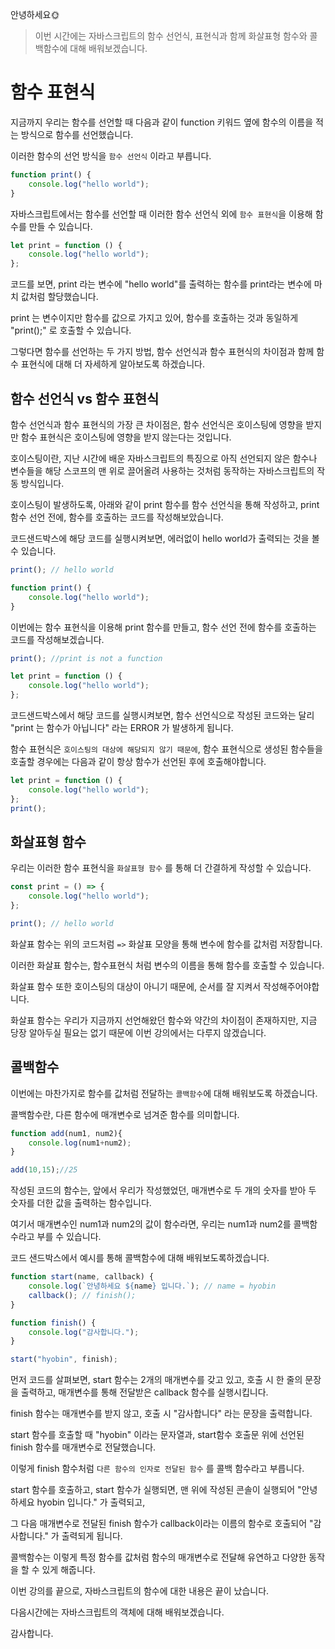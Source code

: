 안녕하세요🌞

> 이번 시간에는 자바스크립트의 함수 선언식, 표현식과 함께 화살표형 함수와 콜백함수에 대해 배워보겠습니다.

# 함수 표현식

지금까지 우리는 함수를 선언할 때 다음과 같이 function 키워드 옆에 함수의 이름을 적는 방식으로 함수를 선언했습니다.

이러한 함수의 선언 방식을 `함수 선언식` 이라고 부릅니다.

```js
function print() {
    console.log("hello world");
}
```

자바스크립트에서는 함수를 선언할 때 이러한 함수 선언식 외에 `함수 표현식`을 이용해 함수를 만들 수 있습니다.

```js
let print = function () {
    console.log("hello world");
};
```

코드를 보면, print 라는 변수에 "hello world"를 출력하는 함수를 print라는 변수에 마치 값처럼 할당했습니다.

print 는 변수이지만 함수를 값으로 가지고 있어, 함수를 호출하는 것과 동일하게 "print();" 로 호출할 수 있습니다.

그렇다면 함수를 선언하는 두 가지 방법, 함수 선언식과 함수 표현식의 차이점과 함께 함수 표현식에 대해 더 자세하게 알아보도록 하겠습니다.

## 함수 선언식 vs 함수 표현식

함수 선언식과 함수 표현식의 가장 큰 차이점은, 함수 선언식은 호이스팅에 영향을 받지만 함수 표현식은 호이스팅에 영향을 받지 않는다는 것입니다.

호이스팅이란, 지난 시간에 배운 자바스크립트의 특징으로 아직 선언되지 않은 함수나 변수들을 해당 스코프의 맨 위로 끌어올려 사용하는 것처럼 동작하는 자바스크립트의 작동 방식입니다.

호이스팅이 발생하도록, 아래와 같이 print 함수를 함수 선언식을 통해 작성하고, print 함수 선언 전에, 함수를 호출하는 코드를 작성해보았습니다.

코드샌드박스에 해당 코드를 실행시켜보면, 에러없이 hello world가 출력되는 것을 볼 수 있습니다.

```js
print(); // hello world

function print() {
    console.log("hello world");
}
```

이번에는 함수 표현식을 이용해 print 함수를 만들고, 함수 선언 전에 함수를 호출하는 코드를 작성해보겠습니다.

```js
print(); //print is not a function

let print = function () {
    console.log("hello world");
};
```

코드샌드박스에서 해당 코드를 실행시켜보면, 함수 선언식으로 작성된 코드와는 달리 "print 는 함수가 아닙니다" 라는 ERROR 가 발생하게 됩니다.

함수 표현식은 `호이스팅의 대상에 해당되지 않기 때문에`, 함수 표현식으로 생성된 함수들을 호출할 경우에는 다음과 같이 항상 함수가 선언된 후에 호출해야합니다.

```js
let print = function () {
    console.log("hello world");
};
print();
```

## 화살표형 함수

우리는 이러한 함수 표현식을 `화살표형 함수` 를 통해 더 간결하게 작성할 수 있습니다.

```js
const print = () => {
    console.log("hello world");
};

print(); // hello world
```

화살표 함수는 위의 코드처럼 `=>` 화살표 모양을 통해 변수에 함수를 값처럼 저장합니다.

이러한 화살표 함수는, 함수표현식 처럼 변수의 이름을 통해 함수를 호출할 수 있습니다.

화살표 함수 또한 호이스팅의 대상이 아니기 때문에, 순서를 잘 지켜서 작성해주어야합니다.

화살표 함수는 우리가 지금까지 선언해왔던 함수와 약간의 차이점이 존재하지만, 지금 당장 알아두실 필요는 없기 때문에 이번 강의에서는 다루지 않겠습니다.

## 콜백함수

이번에는 마찬가지로 함수를 값처럼 전달하는 `콜백함수`에 대해 배워보도록 하겠습니다.

콜백함수란, 다른 함수에 매개변수로 넘겨준 함수를 의미합니다.

```js
function add(num1, num2){
    console.log(num1+num2);
}

add(10,15);//25
```

작성된 코드의 함수는, 앞에서 우리가 작성했었던, 매개변수로 두 개의 숫자를 받아 두 숫자를 더한 값을 출력하는 함수입니다.

여기서 매개변수인 num1과 num2의 값이 함수라면, 우리는 num1과 num2를 콜백함수라고 부를 수 있습니다.

코드 샌드박스에서 예시를 통해 콜백함수에 대해 배워보도록하겠습니다.

```js
function start(name, callback) {
    console.log(`안녕하세요 ${name} 입니다.`); // name = hyobin
    callback(); // finish();
}

function finish() {
    console.log("감사합니다.");
}

start("hyobin", finish);
```

먼저 코드를 살펴보면, start 함수는 2개의 매개변수를 갖고 있고, 호출 시 한 줄의 문장을 출력하고, 매개변수를 통해 전달받은 callback 함수를 실행시킵니다.

finish 함수는 매개변수를 받지 않고, 호출 시 "감사합니다" 라는 문장을 출력합니다.

start 함수를 호출할 때 "hyobin" 이라는 문자열과, start함수 호출문 위에 선언된 finish 함수를 매개변수로 전달했습니다.

이렇게 finish 함수처럼 `다른 함수의 인자로 전달된 함수` 를 콜백 함수라고 부릅니다.

start 함수를 호출하고, start 함수가 실행되면, 맨 위에 작성된 콘솔이 실행되어 "안녕하세요 hyobin 입니다." 가 출력되고,

그 다음 매개변수로 전달된 finish 함수가 callback이라는 이름의 함수로 호출되어 "감사합니다." 가 출력되게 됩니다.

콜백함수는 이렇게 특정 함수를 값처럼 함수의 매개변수로 전달해 유연하고 다양한 동작을 할 수 있게 해줍니다.

이번 강의를 끝으로, 자바스크립트의 함수에 대한 내용은 끝이 났습니다.

다음시간에는 자바스크립트의 객체에 대해 배워보겠습니다.

감사합니다.


